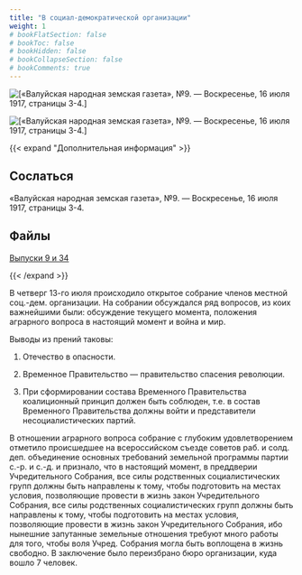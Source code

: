 ```yaml
---
title: "В социал-демократической организации"
weight: 1
# bookFlatSection: false
# bookToc: false
# bookHidden: false
# bookCollapseSection: false
# bookComments: true
---
```


![[«Валуйская народная земская газета», №9. — Воскресенье, 16 июля 1917, страницы 3-4.]](/static/img/papers/nzg5.jpg)

![[«Валуйская народная земская газета», №9. — Воскресенье, 16 июля 1917, страницы 3-4.]](/static/img/papers/nzg6.jpg)

{{< expand "Дополнительная информация" >}}
## Сослаться
«Валуйская народная земская газета», №9. — Воскресенье, 16 июля 1917, страницы 3-4.

## Файлы
[Выпуски 9 и 34](https://www.dropbox.com/sh/vhynnitsmi2qqa2/AABnioX0BJjNGfbuHyRDajHpa?dl=0)

{{< /expand >}}

В четверг 13-го июля происходило открытое собрание членов местной соц.-дем. организации. На собрании обсуждался ряд вопросов, из коих важнейшими были: обсуждение текущего момента, положения аграрного вопроса в настоящий момент и война и мир.

Выводы из прений таковы:

1. Отечество в опасности.

2. Временное Правительство — правительство спасения революции.

3. При сформировании состава Временного Правительства коалиционный принцип должен быть соблюден, т.е. в состав Временного Правительства должны войти и представители несоциалистических партий.

В отношении аграрного вопроса собрание с глубоким удовлетворением отметило происшедшее на всероссийском съезде советов раб. и солд. деп. объединение основных требований земельной программы партии с.-р. и с.-д. и признало, что в настоящий момент, в преддверии Учредительного Собрания, все силы родственных социалистических групп должны быть направлены к тому, чтобы подготовить на местах условия, позволяющие провести в жизнь закон Учредительного Собрания, все силы родственных социалистических групп должны быть направлены к тому, чтобы подготовить на местах условия, позволяющие провести в жизнь закон Учредительного Собрания, ибо нынешние запутанные земельные отношения требуют много работы для того, чтобы воля Учред. Собрания могла быть воплощена в жизнь свободно. В заключение было переизбрано бюро организации, куда вошло 7 человек.
